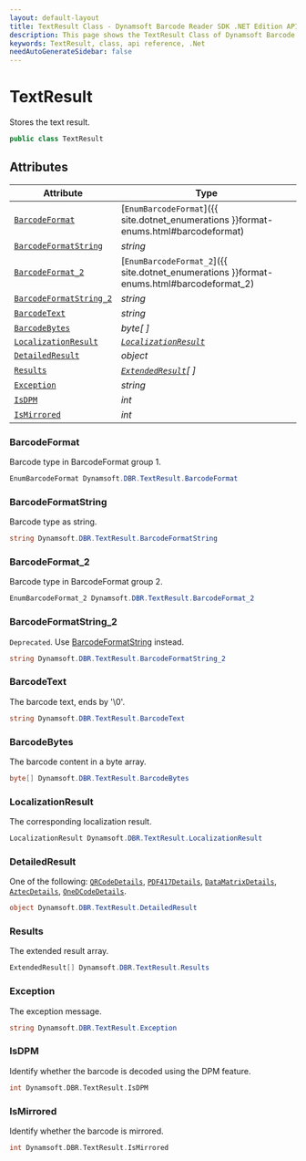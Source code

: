 ```yaml
---
layout: default-layout
title: TextResult Class - Dynamsoft Barcode Reader SDK .NET Edition API Reference
description: This page shows the TextResult Class of Dynamsoft Barcode Reader SDK .NET Edition.
keywords: TextResult, class, api reference, .Net
needAutoGenerateSidebar: false
---
```



# TextResult
Stores the text result.

```csharp
public class TextResult
```  
  
  

## Attributes
  
| Attribute | Type |
|---------- | ---- |
| [`BarcodeFormat`](#barcodeformat) | [`EnumBarcodeFormat`]({{ site.dotnet_enumerations }}format-enums.html#barcodeformat) |
| [`BarcodeFormatString`](#barcodeformatstring) | *string* |
| [`BarcodeFormat_2`](#barcodeformat_2) | [`EnumBarcodeFormat_2`]({{ site.dotnet_enumerations }}format-enums.html#barcodeformat_2) |
| [`BarcodeFormatString_2`](#barcodeformatstring_2) | *string* |
| [`BarcodeText`](#barcodetext) | *string* |
| [`BarcodeBytes`](#barcodebytes) | *byte[ ]* |
| [`LocalizationResult`](#localizationresult) | *[`LocalizationResult`](LocalizationResult.md)* |
| [`DetailedResult`](#detailedresult) | *object* |
| [`Results`](#results) | *[`ExtendedResult`](ExtendedResult.md)[ ]* |
| [`Exception`](#exception) | *string* |
| [`IsDPM`](#isdpm) | *int* |
| [`IsMirrored`](#ismirrored) | *int* |


### BarcodeFormat
Barcode type in BarcodeFormat group 1.

```csharp
EnumBarcodeFormat Dynamsoft.DBR.TextResult.BarcodeFormat
```

### BarcodeFormatString

Barcode type as string.

```csharp
string Dynamsoft.DBR.TextResult.BarcodeFormatString
```

### BarcodeFormat_2
Barcode type in BarcodeFormat group 2.

```csharp
EnumBarcodeFormat_2 Dynamsoft.DBR.TextResult.BarcodeFormat_2
```

### BarcodeFormatString_2

`Deprecated`. Use [BarcodeFormatString](#barcodeformatstring) instead.

```csharp
string Dynamsoft.DBR.TextResult.BarcodeFormatString_2
```

### BarcodeText
The barcode text, ends by '\0'.

```csharp
string Dynamsoft.DBR.TextResult.BarcodeText
```

### BarcodeBytes
The barcode content in a byte array.

```csharp
byte[] Dynamsoft.DBR.TextResult.BarcodeBytes
```

### LocalizationResult
The corresponding localization result.

```csharp
LocalizationResult Dynamsoft.DBR.TextResult.LocalizationResult
```

### DetailedResult
One of the following: [`QRCodeDetails`](QRCodeDetails.md), [`PDF417Details`](PDF417Details.md), [`DataMatrixDetails`](DataMatrixDetails.md), [`AztecDetails`](AztecDetails.md), [`OneDCodeDetails`](OneDCodeDetails.md).

```csharp
object Dynamsoft.DBR.TextResult.DetailedResult
```

### Results
The extended result array.

```csharp
ExtendedResult[] Dynamsoft.DBR.TextResult.Results
```

### Exception
The exception message.

```csharp
string Dynamsoft.DBR.TextResult.Exception
```

### IsDPM
Identify whether the barcode is decoded using the DPM feature.
```cpp
int Dynamsoft.DBR.TextResult.IsDPM
```

### IsMirrored
Identify whether the barcode is mirrored.
```cpp
int Dynamsoft.DBR.TextResult.IsMirrored
```
